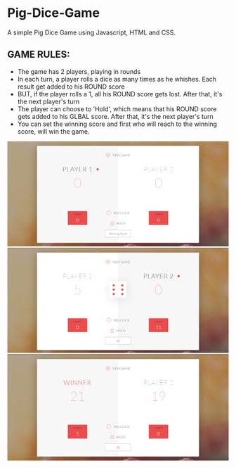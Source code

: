 # Pig-Dice-Game

A simple Pig Dice Game using Javascript, HTML and CSS.

<h2>GAME RULES:</h2>

- The game has 2 players, playing in rounds
- In each turn, a player rolls a dice as many times as he whishes. Each result get added to his ROUND score
- BUT, if the player rolls a 1, all his ROUND score gets lost. After that, it's the next player's turn
- The player can choose to 'Hold', which means that his ROUND score gets added to his GLBAL score. After that, it's the next player's turn
- You can set the winning score and first who will reach to the winning score, will win the game.


![](images/p1.PNG)
![](images/p3.PNG)
![](images/p2.PNG)
